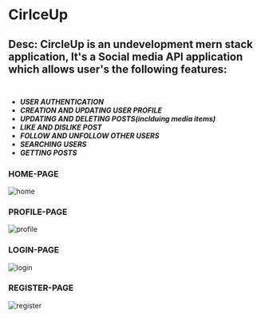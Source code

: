 <h1>CirlceUp</h1>

<h2>Desc: CircleUp is an undevelopment mern stack application, It's a Social media API application which allows user's the following features:<br><br></h2>
 
 <h5>
 <ul>
   <li> USER AUTHENTICATION </li>
   <li> CREATION AND UPDATING USER PROFILE </li>
   <li> UPDATING AND DELETING POSTS(inclduing media items) </li>
   <li>LIKE AND DISLIKE POST</li>
   <li>FOLLOW AND UNFOLLOW OTHER USERS</li>
   <li>SEARCHING USERS</li>
   <li>GETTING POSTS</li>
 </ul>
</h5>

<h3> HOME-PAGE </h3>

![home](https://user-images.githubusercontent.com/96586030/225401466-397e9c15-1df2-44b8-b5e6-f68ebd01a206.png)

<H3> PROFILE-PAGE </H3>

![profile](https://user-images.githubusercontent.com/96586030/225401772-de5ea0dd-c188-43a8-b70f-229db168bb2d.png)

<H3> LOGIN-PAGE </H3>

![login](https://user-images.githubusercontent.com/96586030/225401838-5d37a8fe-afa0-4731-886a-e6742f76acfa.png)

<H3> REGISTER-PAGE </H3>

![register](https://user-images.githubusercontent.com/96586030/225401911-63670474-f298-4466-bcbd-996a8839a247.png)





